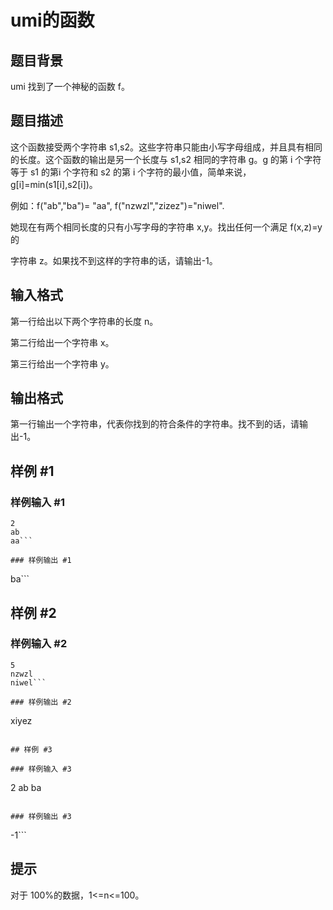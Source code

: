 # umi的函数

## 题目背景

umi 找到了一个神秘的函数 f。


## 题目描述

这个函数接受两个字符串 s1,s2。这些字符串只能由小写字母组成，并且具有相同的长度。这个函数的输出是另一个长度与 s1,s2 相同的字符串 g。g 的第 i 个字符等于 s1 的第i 个字符和 s2 的第 i 个字符的最小值，简单来说，g[i]=min(s1[i],s2[i])。

例如：f("ab","ba")= "aa", f("nzwzl","zizez")="niwel".

她现在有两个相同长度的只有小写字母的字符串 x,y。找出任何一个满足 f(x,z)=y 的

字符串 z。如果找不到这样的字符串的话，请输出-1。


## 输入格式

第一行给出以下两个字符串的长度 n。

第二行给出一个字符串 x。

第三行给出一个字符串 y。


## 输出格式

第一行输出一个字符串，代表你找到的符合条件的字符串。找不到的话，请输出-1。


## 样例 #1

### 样例输入 #1
```
2
ab
aa```

### 样例输出 #1

```
ba```

## 样例 #2

### 样例输入 #2
```
5
nzwzl
niwel```

### 样例输出 #2

```
xiyez
```

## 样例 #3

### 样例输入 #3
```
2
ab
ba
```

### 样例输出 #3

```
-1```

## 提示

对于 100%的数据，1<=n<=100。

